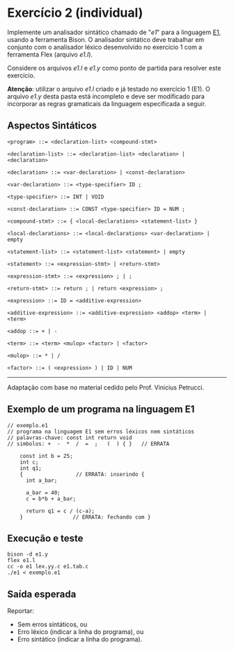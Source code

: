 # Exercício 2 (individual)

Implemente um analisador sintático chamado de "_e1_" 
para a linguagem [E1](#aspectos-sintaticos), usando a ferramenta Bison.
O analisador sintático deve trabalhar em conjunto com o analisador léxico desenvolvido no exercício 1 com a ferramenta Flex (arquivo _e1.l_).

Considere os arquivos _e1.l_ e _e1.y_ como ponto de partida para resolver este exercício.

__Atenção__: utilizar o arquivo _e1.l_ criado e já testado no exercício 1 (E1).
O arquivo _e1.y_ desta pasta está incompleto e deve ser modificado
para incorporar as regras gramaticais da linguagem especificada a seguir.

## Aspectos Sintáticos

```
<program> ::= <declaration-list> <compound-stmt>

<declaration-list> ::= <declaration-list> <declaration> | <declaration>

<declaration> ::= <var-declaration> | <const-declaration> 

<var-declaration> ::= <type-specifier> ID ; 

<type-specifier> ::= INT | VOID

<const-declaration> ::= CONST <type-specifier> ID = NUM ;

```

```
<compound-stmt> ::= { <local-declarations> <statement-list> } 

<local-declarations> ::= <local-declarations> <var-declaration> | empty

<statement-list> ::= <statement-list> <statement> | empty

<statement> ::= <expression-stmt> | <return-stmt>

<expression-stmt> ::= <expression> ; | ;

<return-stmt> ::= return ; | return <expression> ;

```

```
<expression> ::= ID = <additive-expression>

<additive-expression> ::= <additive-expression> <addop> <term> | <term>

<addop ::= + | -

<term> ::= <term> <mulop> <factor> | <factor>

<mulop> ::= * | /

<factor> ::= ( <expression> ) | ID | NUM

```

-----
Adaptação com base no material cedido pelo Prof. Vinicius Petrucci.

## Exemplo de um programa na linguagem E1

```
// exemplo.e1
// programa na linguagem E1 sem erros léxicos nem sintáticos
// palavras-chave: const int return void
// simbolos: +  -  *  /  =  ;   (  ) { }   // ERRATA

    const int b = 25;  
    int c; 
    int q1;
    {                 // ERRATA: inserindo {
      int a_bar;

      a_bar = 40;
      c = b*b + a_bar;

      return q1 = c / (c-a);
    }                // ERRATA: fechando com }
```

## Execução e teste

```
bison -d e1.y
flex e1.l
cc -o e1 lex.yy.c e1.tab.c
./e1 < exemplo.e1
```

## Saída esperada

Reportar:
- Sem erros sintáticos, ou
- Erro léxico (indicar a linha do programa), ou 
- Erro sintático (indicar a linha do programa).

